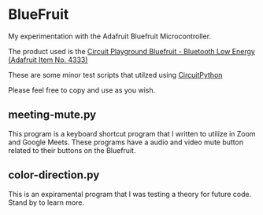 # BlueFruit
My experimentation with the Adafruit Bluefruit Microcontroller.

The product used is the [Circuit Playground Bluefruit - Bluetooth Low Energy (Adafruit Item No. 4333)](https://www.adafruit.com/product/4333)

These are some minor test scripts that utilzed using [CircuitPython](https://circuitpython.readthedocs.io/en/6.0.x/README.html)

Please feel free to copy and use as you wish.

## meeting-mute.py
This program is a keyboard shortcut program that I written to utilize in Zoom and Google Meets.  These programs have a audio and video mute button related to their buttons on the Bluefruit.

## color-direction.py
This is an expiramental program that I was testing a theory for future code.  Stand by to learn more.
